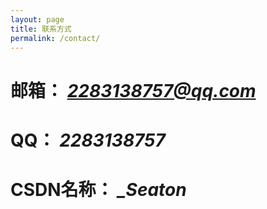 ```yaml
---
layout: page
title: 联系方式
permalink: /contact/
---
```



# **邮箱：**  *2283138757@qq.com*

# **QQ：**  *2283138757*
 
# **CSDN名称：**  *_Seaton*
